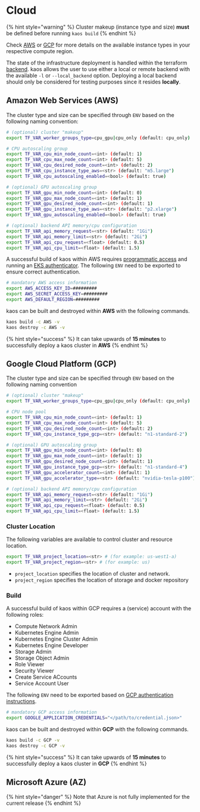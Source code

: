 # Cloud

{% hint style="warning" %}
Cluster makeup \(instance type and size\) **must** be defined before running `kaos build`
{% endhint %}

Check [AWS](https://aws.amazon.com/ec2/instance-types/) or [GCP](https://cloud.google.com/compute/docs/machine-types) for more details on the available instance types in your respective compute region.

The state of the infrastructure deployment is handled within the terraform [backend](https://www.terraform.io/docs/backends/index.html). kaos allows the user to use either a local or remote backend with the available `-l` or `--local_backend` option. Deploying a local backend should only be considered for testing purposes since it resides **locally**.

## Amazon Web Services \(AWS\)

The cluster type and size can be specified through `ENV` based on the following naming convention:

```bash
# (optional) cluster "makeup"
export TF_VAR_worker_groups_type=cpu_gpu|cpu_only (default: cpu_only)

# CPU autoscaling group
export TF_VAR_cpu_min_node_count=<int> (default: 1)
export TF_VAR_cpu_max_node_count=<int> (default: 5)
export TF_VAR_cpu_desired_node_count=<int> (default: 2)
export TF_VAR_cpu_instance_type_aws=<str> (default: "m5.large")
export TF_VAR_cpu_autoscaling_enabled=<bool> (default: true)

# (optional) GPU autoscaling group
export TF_VAR_gpu_min_node_count=<int> (default: 0)
export TF_VAR_gpu_max_node_count=<int> (default: 1)
export TF_VAR_gpu_desired_node_count=<int> (default: 1)
export TF_VAR_gpu_instance_type_aws=<str> (default: "p2.xlarge")
export TF_VAR_gpu_autoscaling_enabled=<bool> (default: true)

# (optional) backend API memory/cpu configuration
export TF_VAR_api_memory_request=<str> (default: "1Gi")
export TF_VAR_api_memory_limit=<str> (default: "2Gi")
export TF_VAR_api_cpu_request=<float> (default: 0.5)
export TF_VAR_api_cpu_limit=<float> (default: 1.5)
```

A successful build of kaos within AWS requires [programmatic access](https://docs.aws.amazon.com/IAM/latest/UserGuide/console.html) and running an [EKS authenticator](https://docs.aws.amazon.com/eks/latest/userguide/install-aws-iam-authenticator.html). The following `ENV` need to be exported to ensure correct authentication.

```bash
# mandatory AWS access information
export AWS_ACCESS_KEY_ID=#########
export AWS_SECRET_ACCESS_KEY=#########
export AWS_DEFAULT_REGION=#########
```

kaos can be built and destroyed within **AWS** with the following commands.

```bash
kaos build -c AWS -v
kaos destroy -c AWS -v
```

{% hint style="success" %}
It can take upwards of **15 minutes** to successfully deploy a kaos cluster in **AWS**
{% endhint %}

## Google Cloud Platform \(GCP\)

The cluster type and size can be specified through `ENV` based on the following naming convention

```bash
# (optional) cluster "makeup"
export TF_VAR_worker_groups_type=cpu_gpu|cpu_only (default: cpu_only)

# CPU node pool
export TF_VAR_cpu_min_node_count=<int> (default: 1)
export TF_VAR_cpu_max_node_count=<int> (default: 5)
export TF_VAR_cpu_desired_node_count=<int> (default: 2)
export TF_VAR_cpu_instance_type_gcp=<str> (default: "n1-standard-2")

# (optional) GPU autoscaling group
export TF_VAR_gpu_min_node_count=<int> (default: 0)
export TF_VAR_gpu_max_node_count=<int> (default: 1)
export TF_VAR_gpu_desired_node_count=<int> (default: 1)
export TF_VAR_gpu_instance_type_gcp=<str> (default: "n1-standard-4")
export TF_VAR_gpu_accelerator_count=<int> (default: 1)
export TF_VAR_gpu_accelerator_type=<str> (default: "nvidia-tesla-p100")

# (optional) backend API memory/cpu configuration
export TF_VAR_api_memory_request=<str> (default: "1Gi")
export TF_VAR_api_memory_limit=<str> (default: "2Gi")
export TF_VAR_api_cpu_request=<float> (default: 0.5)
export TF_VAR_api_cpu_limit=<float> (default: 1.5)
```

### Cluster Location

The following variables are available to control cluster and resource location.

```bash
export TF_VAR_project_location=<str> # (for example: us-west1-a)
export TF_VAR_project_region=<str> # (for example: us)
```

* `project_location` specifies the location of cluster and network.
* `project_region` specifies the location of storage and docker repository 

### Build

A successful build of kaos within GCP requires a \(service\) account with the following roles:

* Compute Network Admin
* Kubernetes Engine Admin
* Kubernetes Engine Cluster Admin
* Kubernetes Engine Developer
* Storage Admin
* Storage Object Admin
* Role Viewer
* Security Viewer
* Create Service ACcounts
* Service Account User

The following `ENV` need to be exported based on [GCP authentication instructions](https://cloud.google.com/docs/authentication/getting-started#auth-cloud-implicit-python).

```bash
# mandatory GCP access information
export GOOGLE_APPLICATION_CREDENTIALS="</path/to/credential.json>"
```

kaos can be built and destroyed within **GCP** with the following commands.

```bash
kaos build -c GCP -v
kaos destroy -c GCP -v
```

{% hint style="success" %}
It can take upwards of **15 minutes** to successfully deploy a kaos cluster in **GCP**
{% endhint %}

## Microsoft Azure \(AZ\)

{% hint style="danger" %}
Note that Azure is not fully implemented for the current release
{% endhint %}

